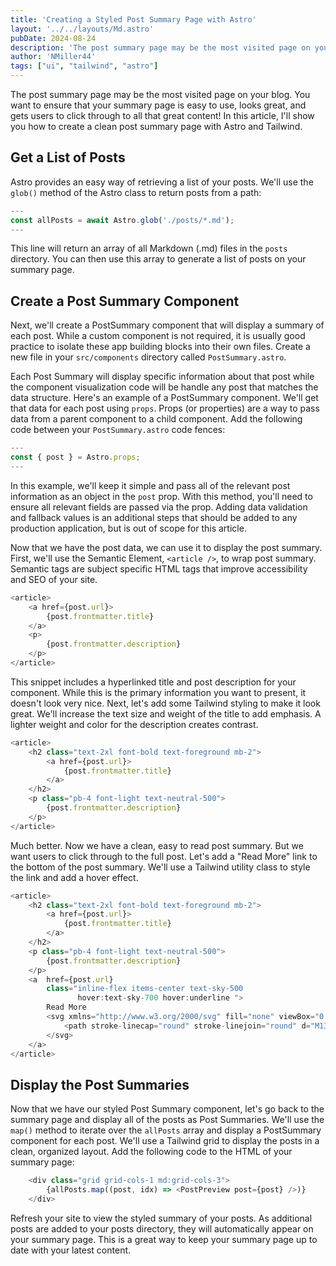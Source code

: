 ```yaml
---
title: 'Creating a Styled Post Summary Page with Astro'
layout: '../../layouts/Md.astro'
pubDate: 2024-08-24
description: 'The post summary page may be the most visited page on your blog. In this article, I''ll show you how to create a clean post summary page with Astro and Tailwind.'
author: 'NMiller44'
tags: ["ui", "tailwind", "astro"]
---
```

The post summary page may be the most visited page on your blog. You want to ensure that your summary page is easy to use, looks great, and gets users to click through to all that great content! In this article, I'll show you how to create a clean post summary page with Astro and Tailwind.

## Get a List of Posts

Astro provides an easy way of retrieving a list of your posts. We'll use the `glob()` method of the Astro class to return posts from a path:

```js
---
const allPosts = await Astro.glob('./posts/*.md');
---
```

This line will return an array of all Markdown (.md) files in the `posts` directory. You can then use this array to generate a list of posts on your summary page.

## Create a Post Summary Component

Next, we'll create a PostSummary component that will display a summary of each post. While a custom component is not required, it is usually good practice to isolate these app building blocks into their own files. Create a new file in your `src/components` directory called `PostSummary.astro`.

Each Post Summary will display specific information about that post while the component visualization code will be handle any post that matches the data structure. Here's an example of a PostSummary component. We'll get that data for each post using `props`. Props (or properties) are a way to pass data from a parent component to a child component. Add the following code between your `PostSummary.astro` code fences:

```js
---
const { post } = Astro.props;
---
```

In this example, we'll keep it simple and pass all of the relevant post information as an object in the `post` prop. With this method, you'll need to ensure all relevant fields are passed via the prop. Adding data validation and fallback values is an additional steps that should be added to any production application, but is out of scope for this article.

Now that we have the post data, we can use it to display the post summary. First, we'll use the Semantic Element, `<article />`, to wrap post summary. Semantic tags are subject specific HTML tags that improve accessibility and SEO of your site. 

```js
<article>
    <a href={post.url}>
        {post.frontmatter.title}
    </a>
    <p>
        {post.frontmatter.description}
    </p>
</article>
```

This snippet includes a hyperlinked title and post description for your component. While this is the primary information you want to present, it doesn't look very nice. Next, let's add some Tailwind styling to make it look great. We'll increase the text size and weight of the title to add emphasis. A lighter weight and color for the description creates contrast. 

```js
<article>
    <h2 class="text-2xl font-bold text-foreground mb-2">
        <a href={post.url}>
            {post.frontmatter.title}
        </a>
    </h2>
    <p class="pb-4 font-light text-neutral-500">
        {post.frontmatter.description}
    </p>
</article>
```

Much better. Now we have a clean, easy to read post summary. But we want users to click through to the full post. Let's add a "Read More" link to the bottom of the post summary. We'll use a Tailwind utility class to style the link and add a hover effect.

```js
<article>
    <h2 class="text-2xl font-bold text-foreground mb-2">
        <a href={post.url}>
            {post.frontmatter.title}
        </a>
    </h2>
    <p class="pb-4 font-light text-neutral-500">
        {post.frontmatter.description}
    </p>
    <a  href={post.url}
        class="inline-flex items-center text-sky-500
               hover:text-sky-700 hover:underline ">
        Read More
        <svg xmlns="http://www.w3.org/2000/svg" fill="none" viewBox="0 0 24 24" stroke-width="1.5" stroke="currentColor" class="size-4 mt-1 ml-1">
            <path stroke-linecap="round" stroke-linejoin="round" d="M13.5 4.5 21 12m0 0-7.5 7.5M21 12H3" />
        </svg>
    </a>
</article>
```

## Display the Post Summaries

Now that we have our styled Post Summary component, let's go back to the summary page and display all of the posts as Post Summaries. We'll use the `map()` method to iterate over the `allPosts` array and display a PostSummary component for each post. We'll use a Tailwind grid to display the posts in a clean, organized layout. Add the following code to the HTML of your summary page:

```js
    <div class="grid grid-cols-1 md:grid-cols-3">
        {allPosts.map((post, idx) => <PostPreview post={post} />)}
    </div>
```

Refresh your site to view the styled summary of your posts. As additional posts are added to your posts directory, they will automatically appear on your summary page. This is a great way to keep your summary page up to date with your latest content.
